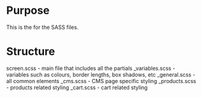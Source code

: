 # Purpose

This is the for the SASS files.

# Structure

screen.scss     - main file that includes all the partials
_variables.scss - variables such as colours, border lengths, box shadows, etc
_general.scss   - all common elements
_cms.scss       - CMS page specific styling
_products.scss  - products related styling
_cart.scss      - cart related styling
